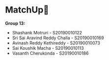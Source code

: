 # MatchUp🤝

**Group 13:**

* Shashank Motruri - S20190010122
* Sri Sai Aravind Reddy Challa - S20190010169
* Avinash Reddy Kethireddy - S20190010073
* Sai Koushik Macha - S20190010113
* Vasanth Cherukonda - S20190010186
